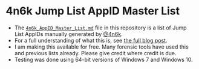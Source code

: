 4n6k Jump List AppID Master List
================================

* The [`4n6k_AppID_Master_List.md`](https://github.com/4n6k/Jump_List_AppIDs/blob/master/4n6k_AppID_Master_List.md) file in this repository is a list of Jump List AppIDs manually generated by [@4n6k](https://twitter.com/4n6k).
* For a full understanding of what this is, see [the full blog post](http://www.4n6k.com/2016/03/jump-list-forensics-appid-master-list.html).
* I am making this available for free. Many forensic tools have used this and previous lists already. Please give credit where credit is due.
* Testing was done using 64-bit versions of Windows 7 and Windows 10.
